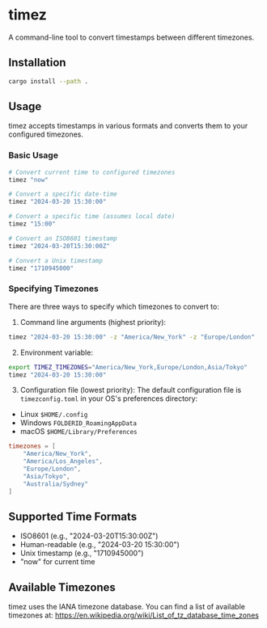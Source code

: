 # timez

A command-line tool to convert timestamps between different timezones.

## Installation

```bash
cargo install --path .
```

## Usage

timez accepts timestamps in various formats and converts them to your configured timezones.

### Basic Usage

```bash
# Convert current time to configured timezones
timez "now"

# Convert a specific date-time
timez "2024-03-20 15:30:00"

# Convert a specific time (assumes local date)
timez "15:00"

# Convert an ISO8601 timestamp
timez "2024-03-20T15:30:00Z"

# Convert a Unix timestamp
timez "1710945000"
```

### Specifying Timezones

There are three ways to specify which timezones to convert to:

1. Command line arguments (highest priority):
```bash
timez "2024-03-20 15:30:00" -z "America/New_York" -z "Europe/London"
```

2. Environment variable:
```bash
export TIMEZ_TIMEZONES="America/New_York,Europe/London,Asia/Tokyo"
timez "2024-03-20 15:30:00"
```

3. Configuration file (lowest priority):
The default configuration file is `timezconfig.toml` in your OS's preferences directory:

- Linux `$HOME/.config`
- Windows `FOLDERID_RoamingAppData`
- macOS `$HOME/Library/Preferences`

```toml
timezones = [
    "America/New_York",
    "America/Los_Angeles",
    "Europe/London",
    "Asia/Tokyo",
    "Australia/Sydney"
]
```

## Supported Time Formats

- ISO8601 (e.g., "2024-03-20T15:30:00Z")
- Human-readable (e.g., "2024-03-20 15:30:00")
- Unix timestamp (e.g., "1710945000")
- "now" for current time

## Available Timezones

timez uses the IANA timezone database. You can find a list of available timezones at: https://en.wikipedia.org/wiki/List_of_tz_database_time_zones
